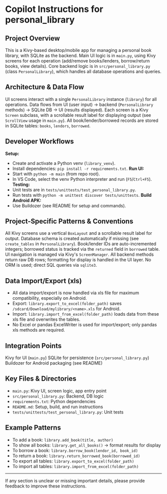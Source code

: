 # Copilot Instructions for personal_library

## Project Overview
This is a Kivy-based desktop/mobile app for managing a personal book library, with SQLite as the backend.
Main UI logic is in `main.py`, using Kivy screens for each operation (add/remove books/lenders, borrow/return books, view details).
Core backend logic is in `src/personal_library.py` (class `PersonalLibrary`), which handles all database operations and queries.

## Architecture & Data Flow
UI screens interact with a single `PersonalLibrary` instance (`library`) for all operations.
Data flows from UI (user input) → backend (`PersonalLibrary` methods) → SQLite DB → UI (results displayed).
Each screen is a Kivy `Screen` subclass, with a scrollable result label for displaying output (see `ScrollView` usage in `main.py`).
All book/lender/borrowed records are stored in SQLite tables: `books`, `lendors`, `borrowed`.

## Developer Workflows
**Setup:**
  - Create and activate a Python venv (`library_venv`).
  - Install dependencies: `pip install -r requirements.txt`.
**Run UI:**
  - Start with `python -m main` (from repo root).
  - In VS Code, select the venv Python interpreter and run (`F5`/`Ctrl+F5`).
**Testing:**
  - Unit tests are in `tests/unittests/test_personal_library.py`.
  - Run tests with `python -m unittest discover tests/unittests`.
**Build Android APK:**
  - Use Buildozer (see README for setup and commands).

## Project-Specific Patterns & Conventions
All Kivy screens use a vertical `BoxLayout` and a scrollable result label for output.
Database schema is created automatically if missing (see `create_tables` in `PersonalLibrary`).
Book/lender IDs are auto-incremented integers; borrowed status is tracked via the `returned` field in `borrowed` table.
UI navigation is managed via Kivy's `ScreenManager`.
All backend methods return raw DB rows; formatting for display is handled in the UI layer.
No ORM is used; direct SQL queries via `sqlite3`.

## Data Import/Export (xls)
- All data import/export is now handled via xls file for maximum compatibility, especially on Android.
- Export: `library.export_to_excel(folder_path)` saves `/sdcard/Download/mylibrary/<name>.xls` for Android.
- Import: `library.import_from_excel(folder_path)` loads data from these xls file and overwrites the tables.
- No Excel or pandas ExcelWriter is used for import/export; only pandas xls methods are required.

## Integration Points
Kivy for UI (`main.py`)
SQLite for persistence (`src/personal_library.py`)
Buildozer for Android packaging (see README)

## Key Files & Directories
- `main.py`: Kivy UI, screen logic, app entry point
- `src/personal_library.py`: Backend, DB logic
- `requirements.txt`: Python dependencies
- `README.md`: Setup, build, and run instructions
- `tests/unittests/test_personal_library.py`: Unit tests

## Example Patterns
- To add a book: `library.add_book(title, author)`
- To show all books: `library.get_all_books()` → format results for display
- To borrow a book: `library.borrow_book(lendor_id, book_id)`
- To return a book: `library.return_borrowed_book(borrowed_id)`
- To export all tables: `library.export_to_excel(folder_path)`
- To import all tables: `library.import_from_excel(folder_path)`

---

If any section is unclear or missing important details, please provide feedback to improve these instructions.
